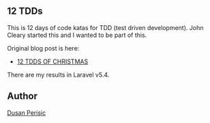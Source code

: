 ## 12 TDDs

This is 12 days of code katas for TDD (test driven development). John Cleary started this and I wanted to be part of this.

Original blog post is here:

- [12 TDDS OF CHRISTMAS](http://www.wiredtothemoon.com/2012/12/12-tdds-of-christmas/)

There are my results in Laravel v5.4.

## Author

[Dusan Perisic](http://dusanperisic.com)